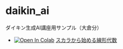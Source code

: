 # daikin_ai
ダイキン生成AI講座用サンプル（大倉分）

- [![Open In Colab](https://colab.research.google.com/assets/colab-badge.svg)](https://colab.research.google.com/github/fumio125/daikin_ai/blob/master/daikin_ai_01.ipynb) [スカラから始める線形代数](daikin_ai_01.ipynb)